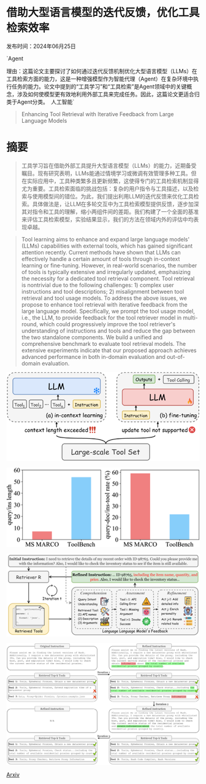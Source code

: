 # 借助大型语言模型的迭代反馈，优化工具检索效率

发布时间：2024年06月25日

`Agent

理由：这篇论文主要探讨了如何通过迭代反馈机制优化大型语言模型（LLMs）在工具检索方面的能力，这是一种增强模型作为智能代理（Agent）在复杂环境中执行任务的能力。论文中提到的“工具学习”和“工具检索”是Agent领域中的关键概念，涉及如何使模型更有效地利用外部工具来完成任务。因此，这篇论文更适合归类于Agent分类。` `人工智能`

> Enhancing Tool Retrieval with Iterative Feedback from Large Language Models

# 摘要

> 工具学习旨在借助外部工具提升大型语言模型（LLMs）的能力，近期备受瞩目。现有研究表明，LLMs能通过情境学习或微调有效管理多种工具。但在实际应用中，工具种类繁多且更新频繁，这使得专门的工具检索机制显得尤为重要。工具检索面临的挑战包括：复杂的用户指令与工具描述，以及检索与使用模型间的错位。为此，我们提出利用LLM的迭代反馈来优化工具检索。具体做法是，让LLM在多轮交互中为工具检索模型提供反馈，逐步加深其对指令和工具的理解，缩小两组件间的差距。我们构建了一个全面的基准来评估工具检索模型，实验结果显示，我们的方法在领域内外的评估中均表现卓越。

> Tool learning aims to enhance and expand large language models' (LLMs) capabilities with external tools, which has gained significant attention recently. Current methods have shown that LLMs can effectively handle a certain amount of tools through in-context learning or fine-tuning. However, in real-world scenarios, the number of tools is typically extensive and irregularly updated, emphasizing the necessity for a dedicated tool retrieval component. Tool retrieval is nontrivial due to the following challenges: 1) complex user instructions and tool descriptions; 2) misalignment between tool retrieval and tool usage models. To address the above issues, we propose to enhance tool retrieval with iterative feedback from the large language model. Specifically, we prompt the tool usage model, i.e., the LLM, to provide feedback for the tool retriever model in multi-round, which could progressively improve the tool retriever's understanding of instructions and tools and reduce the gap between the two standalone components. We build a unified and comprehensive benchmark to evaluate tool retrieval models. The extensive experiments indicate that our proposed approach achieves advanced performance in both in-domain evaluation and out-of-domain evaluation.

![借助大型语言模型的迭代反馈，优化工具检索效率](../../../paper_images/2406.17465/x1.png)

![借助大型语言模型的迭代反馈，优化工具检索效率](../../../paper_images/2406.17465/x2.png)

![借助大型语言模型的迭代反馈，优化工具检索效率](../../../paper_images/2406.17465/x3.png)

![借助大型语言模型的迭代反馈，优化工具检索效率](../../../paper_images/2406.17465/x4.png)

[Arxiv](https://arxiv.org/abs/2406.17465)